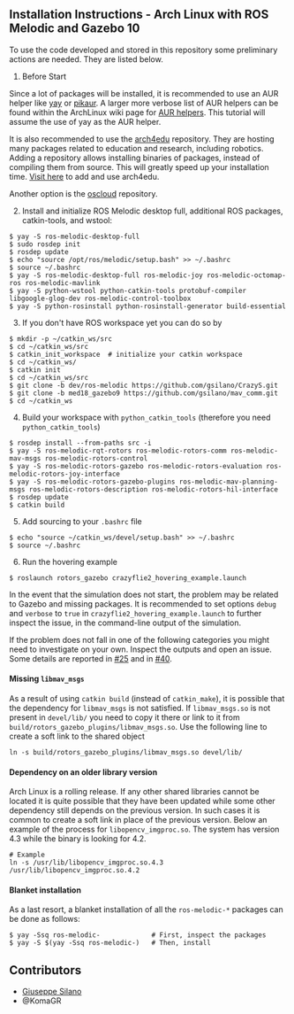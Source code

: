 ## Installation Instructions - Arch Linux with ROS Melodic and Gazebo 10

To use the code developed and stored in this repository some preliminary actions are needed. They are listed below.

1. Before Start

Since a lot of packages will be installed, it is recommended to use an AUR helper like [yay](https://aur.archlinux.org/packages/yay/) or [pikaur](https://aur.archlinux.org/packages/pikaur/). A larger more verbose list of AUR helpers can be found within the ArchLinux wiki page for [AUR helpers](https://wiki.archlinux.org/index.php/AUR_helpers). This tutorial will assume the use of yay as the AUR helper.

It is also recommended to use the [arch4edu](https://wiki.archlinux.org/index.php/Unofficial_user_repositories#arch4edu) repository. They are hosting many packages related to education and research, including robotics. Adding a repository allows installing binaries of packages, instead of compiling them from source. This will greatly speed up your installation time. [Visit here](https://github.com/arch4edu/arch4edu/wiki/Add-arch4edu-to-your-Archlinux) to add and use arch4edu.

Another option is the [oscloud](https://wiki.archlinux.org/index.php/Unofficial_user_repositories#oscloud) repository.

2. Install and initialize ROS Melodic desktop full, additional ROS packages, catkin-tools, and wstool:

```console
$ yay -S ros-melodic-desktop-full
$ sudo rosdep init
$ rosdep update
$ echo "source /opt/ros/melodic/setup.bash" >> ~/.bashrc
$ source ~/.bashrc
$ yay -S ros-melodic-desktop-full ros-melodic-joy ros-melodic-octomap-ros ros-melodic-mavlink
$ yay -S python-wstool python-catkin-tools protobuf-compiler libgoogle-glog-dev ros-melodic-control-toolbox
$ yay -S python-rosinstall python-rosinstall-generator build-essential
```

3. If you don't have ROS workspace yet you can do so by

```console
$ mkdir -p ~/catkin_ws/src
$ cd ~/catkin_ws/src
$ catkin_init_workspace  # initialize your catkin workspace
$ cd ~/catkin_ws/
$ catkin init
$ cd ~/catkin_ws/src
$ git clone -b dev/ros-melodic https://github.com/gsilano/CrazyS.git
$ git clone -b med18_gazebo9 https://github.com/gsilano/mav_comm.git
$ cd ~/catkin_ws
```

4. Build your workspace with `python_catkin_tools` (therefore you need `python_catkin_tools`)

```console
$ rosdep install --from-paths src -i
$ yay -S ros-melodic-rqt-rotors ros-melodic-rotors-comm ros-melodic-mav-msgs ros-melodic-rotors-control
$ yay -S ros-melodic-rotors-gazebo ros-melodic-rotors-evaluation ros-melodic-rotors-joy-interface
$ yay -S ros-melodic-rotors-gazebo-plugins ros-melodic-mav-planning-msgs ros-melodic-rotors-description ros-melodic-rotors-hil-interface
$ rosdep update
$ catkin build
```

5. Add sourcing to your `.bashrc` file

```console
$ echo "source ~/catkin_ws/devel/setup.bash" >> ~/.bashrc
$ source ~/.bashrc
```

6. Run the hovering example
```console
$ roslaunch rotors_gazebo crazyflie2_hovering_example.launch
```

In the event that the simulation does not start, the problem may be related to Gazebo and missing packages. It is recommended to set options `debug` and `verbose` to `true` in `crazyflie2_hovering_example.launch` to further inspect the issue, in the command-line output of the simulation. 

If the problem does not fall in one of the following categories you might need to investigate on your own. Inspect the outputs and open an issue. Some details are reported in [#25](https://github.com/gsilano/CrazyS/issues/25) and in [#40](https://github.com/gsilano/CrazyS/issues/40).

#### Missing `libmav_msgs`

As a result of using `catkin build` (instead of `catkin_make`), it is possible that the dependency for `libmav_msgs` is not satisfied. If `libmav_msgs.so` is not present in `devel/lib/` you need to copy it there or link to it from `build/rotors_gazebo_plugins/libmav_msgs.so`. Use the following line to create a soft link to the shared object

```console
ln -s build/rotors_gazebo_plugins/libmav_msgs.so devel/lib/
```

#### Dependency on an older library version
Arch Linux is a rolling release. If any other shared libraries cannot be located it is quite possible that they have been updated while some other dependency still depends on the previous version. In such cases it is common to create a soft link in place of the previous version. Below an example of the process for `libopencv_imgproc.so`. The system has version 4.3 while the binary is looking for 4.2.

```console
# Example
ln -s /usr/lib/libopencv_imgproc.so.4.3  /usr/lib/libopencv_imgproc.so.4.2
```

#### Blanket installation
As a last resort, a blanket installation of all the `ros-melodic-*` packages can be done as follows:
```console
$ yay -Ssq ros-melodic-             # First, inspect the packages
$ yay -S $(yay -Ssq ros-melodic-)   # Then, install
```

## Contributors
* [Giuseppe Silano](https://giuseppesilano.net/)
* @KomaGR